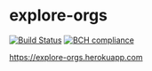 # explore-orgs
[![Build Status](https://travis-ci.com/mcadariu/explore-orgs.svg?branch=master)](https://travis-ci.com/mcadariu/explore-orgs)
[![BCH compliance](https://bettercodehub.com/edge/badge/mcadariu/explore-orgs?branch=master)](https://bettercodehub.com/)

https://explore-orgs.herokuapp.com
